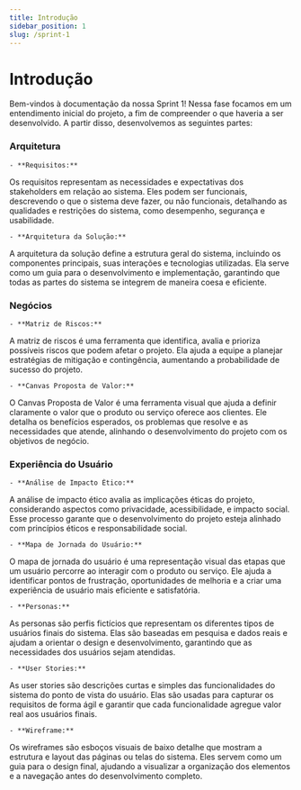 ```yaml
---
title: Introdução
sidebar_position: 1
slug: /sprint-1
---
```


# Introdução

Bem-vindos à documentação da nossa Sprint 1! Nessa fase focamos em um entendimento inicial do projeto, a fim de compreender o que haveria a ser desenvolvido. A partir disso, desenvolvemos as seguintes partes:

### Arquitetura

    - **Requisitos:**
  Os requisitos representam as necessidades e expectativas dos stakeholders em relação ao sistema. Eles podem ser funcionais, descrevendo o que o sistema deve fazer, ou não funcionais, detalhando as qualidades e restrições do sistema, como desempenho, segurança e usabilidade.

    - **Arquitetura da Solução:**
  A arquitetura da solução define a estrutura geral do sistema, incluindo os componentes principais, suas interações e tecnologias utilizadas. Ela serve como um guia para o desenvolvimento e implementação, garantindo que todas as partes do sistema se integrem de maneira coesa e eficiente.

### Negócios

    - **Matriz de Riscos:**
  A matriz de riscos é uma ferramenta que identifica, avalia e prioriza possíveis riscos que podem afetar o projeto. Ela ajuda a equipe a planejar estratégias de mitigação e contingência, aumentando a probabilidade de sucesso do projeto.

    - **Canvas Proposta de Valor:**
  O Canvas Proposta de Valor é uma ferramenta visual que ajuda a definir claramente o valor que o produto ou serviço oferece aos clientes. Ele detalha os benefícios esperados, os problemas que resolve e as necessidades que atende, alinhando o desenvolvimento do projeto com os objetivos de negócio.

### Experiência do Usuário

    - **Análise de Impacto Ético:**
  A análise de impacto ético avalia as implicações éticas do projeto, considerando aspectos como privacidade, acessibilidade, e impacto social. Esse processo garante que o desenvolvimento do projeto esteja alinhado com princípios éticos e responsabilidade social.

    - **Mapa de Jornada do Usuário:**
  O mapa de jornada do usuário é uma representação visual das etapas que um usuário percorre ao interagir com o produto ou serviço. Ele ajuda a identificar pontos de frustração, oportunidades de melhoria e a criar uma experiência de usuário mais eficiente e satisfatória.

    - **Personas:**
  As personas são perfis fictícios que representam os diferentes tipos de usuários finais do sistema. Elas são baseadas em pesquisa e dados reais e ajudam a orientar o design e desenvolvimento, garantindo que as necessidades dos usuários sejam atendidas.

    - **User Stories:**
  As user stories são descrições curtas e simples das funcionalidades do sistema do ponto de vista do usuário. Elas são usadas para capturar os requisitos de forma ágil e garantir que cada funcionalidade agregue valor real aos usuários finais.

    - **Wireframe:**
  Os wireframes são esboços visuais de baixo detalhe que mostram a estrutura e layout das páginas ou telas do sistema. Eles servem como um guia para o design final, ajudando a visualizar a organização dos elementos e a navegação antes do desenvolvimento completo.

